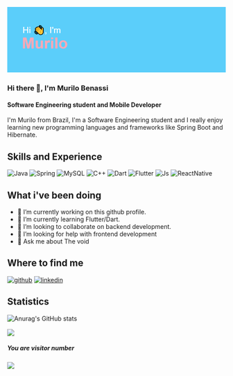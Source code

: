![Software Engineering Stundent ](https://github.com/BiggeRilo/BiggeRilo/blob/main/Banner.png)

### Hi there 👋, I'm Murilo Benassi 
#### Software Engineering student and Mobile Developer

I'm Murilo from Brazil, I'm a Software Engineering student and I really enjoy learning new programming languages and frameworks like Spring Boot and Hibernate.



## Skills and Experience
![Java](https://img.shields.io/badge/java-%23ED8B00.svg?style=for-the-badge&logo=java&logoColor=white)
![Spring](https://img.shields.io/badge/spring-%236DB33F.svg?style=for-the-badge&logo=spring&logoColor=white)
![MySQL](https://img.shields.io/badge/mysql-%2300f.svg?style=for-the-badge&logo=mysql&logoColor=white)
![C++](https://img.shields.io/badge/c++-%2300599C.svg?style=for-the-badge&logo=c%2B%2B&logoColor=white)
![Dart](https://img.shields.io/badge/Dart-0175C2?style=for-the-badge&logo=dart&logoColor=white)
![Flutter](https://img.shields.io/badge/Flutter-02569B?style=for-the-badge&logo=flutter&logoColor=white)
![Js](https://img.shields.io/badge/JavaScript-323330?style=for-the-badge&logo=javascript&logoColor=F7DF1E)
![ReactNative](https://img.shields.io/badge/React_Native-20232A?style=for-the-badge&logo=react&logoColor=61DAFB)

## What i've been doing
* 🔭 I’m currently working on this github profile.
* 🌱 I’m currently learning Flutter/Dart.
* 👯 I’m looking to collaborate on backend development.
* 🤔 I’m looking for help with frontend development
* 💬 Ask me about The void

## Where to find me

[<img src='https://cdn.jsdelivr.net/npm/simple-icons@3.0.1/icons/github.svg' alt='github' height='40'>](https://github.com/BiggeRilo)  [<img src='https://cdn.jsdelivr.net/npm/simple-icons@3.0.1/icons/linkedin.svg' alt='linkedin' height='40'>](https://www.linkedin.com/in/murilo-benassi-ramalho-62224720a/)  

## Statistics 

![Anurag's GitHub stats](https://github-readme-stats.vercel.app/api?username=BiggeRilo&show_icons=true&theme=dracula)

<a href="https://github.com/anuraghazra/github-readme-stats">
  <img align="center" width = '495' src="https://github-readme-stats.vercel.app/api/top-langs/?username=BiggeRilo&layout=compact&theme=dracula"/>
</a>

##### You are visitor number
![](https://komarev.com/ghpvc/?username=BiggeRilo&color=ff69b4)
